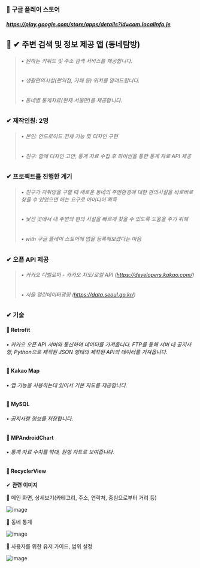 ### 🛒 **구글 플레이 스토어**
##### https://play.google.com/store/apps/details?id=com.localinfo.je

## 🎈 ✔ **주변 검색 및 정보 제공 앱 (동네탐방)**

> ######   • 원하는 키워드 및 주소 검색 서비스를 제공합니다.
> ######   • 생활편의시설(편의점, 카페 등) 위치를 알려드립니다.
> ######   • 동네별 통계자료(현재 서울만)를 제공합니다.


### **✔ 제작인원: 2명**
> ######   • 본인: 안드로이드 전체 기능 및 디자인 구현
> ######   • 친구: 함께 디자인 고안, 통계 자료 수집 후 파이썬을 통한 통계 자료 API 제공


### ✔ **프로젝트를 진행한 계기**

> ######   • 친구가 자취방을 구할 때 새로운 동네의 주변환경에 대한 편의시설을 바로바로 찾을 수 있었으면 하는 요구로 아이디어 획득
> ######   • 낯선 곳에서 내 주변의 편의 시설을 빠르게 찾을 수 있도록 도움을 주기 위해
> ######   • with 구글 플레이 스토어에 앱을 등록해보겠다는 마음


### ✔ **오픈 API 제공**

> ######   • 카카오 디벨로퍼 - 카카오 지도/로컬 API (https://developers.kakao.com/)
> ######   • 서울 열린데이터광장 (https://data.seoul.go.kr/)


### ✔ **기술**

#### 📌 Retrofit
###### • 카카오 오픈 API 서버와 통신하여 데이터를 가져옵니다. FTP를 통해 서버 내 공지사항, Python으로 제작된 JSON 형태의 제작된 API의 데이터를 가져옵니다.

#### 📌 Kakao Map
###### • 앱 기능을 사용하는데 있어서 기본 지도를 제공합니다.

#### 📌 MySQL
###### • 공지사항 정보를 저장합니다.

#### 📌 MPAndroidChart
###### • 통계 자료 수치를 막대, 원형 차트로 보여줍니다.

#### 📌 RecyclerView



✔ **관련 이미지**

🚩 메인 화면, 상세보기(카테고리, 주소, 연락처, 중심으로부터 거리 등) 

![image](https://user-images.githubusercontent.com/61875571/109950006-695b9580-7d1f-11eb-806f-e3a1ca0a0991.png)


🚩 동네 통계

![image](https://user-images.githubusercontent.com/61875571/109950600-0a4a5080-7d20-11eb-8028-6a6f38ed0ce6.png)


🚩 사용자를 위한 유저 가이드, 범위 설정

![image](https://user-images.githubusercontent.com/61875571/109950790-4e3d5580-7d20-11eb-9df8-db4f0399f532.png)

